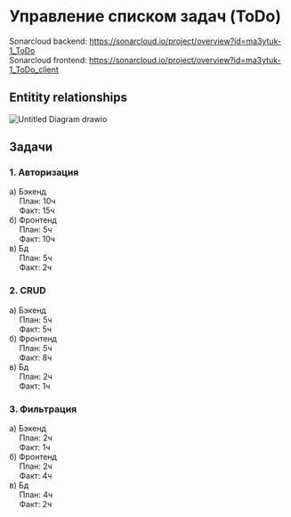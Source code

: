 # Управление списком задач (ToDo)

Sonarcloud backend: https://sonarcloud.io/project/overview?id=ma3ytuk-1_ToDo  
Sonarcloud frontend: https://sonarcloud.io/project/overview?id=ma3ytuk-1_ToDo_client  

## Entitity relationships  

![Untitled Diagram drawio](https://github.com/user-attachments/assets/10dec545-6629-4b41-8aad-0f0fcb7a4c47)


## Задачи

### 1. Авторизация
a) Бэкенд  
&emsp; План: 10ч  
&emsp; Факт: 15ч  
б) Фронтенд  
&emsp; План: 5ч  
&emsp; Факт: 10ч  
в) Бд  
&emsp; План: 5ч  
&emsp; Факт: 2ч  

### 2. CRUD
a) Бэкенд  
&emsp; План: 5ч  
&emsp; Факт: 5ч  
б) Фронтенд  
&emsp; План: 5ч  
&emsp; Факт: 8ч  
в) Бд  
&emsp; План: 2ч  
&emsp; Факт: 1ч  

### 3. Фильтрация
a) Бэкенд  
&emsp; План: 2ч  
&emsp; Факт: 1ч  
б) Фронтенд  
&emsp; План: 2ч  
&emsp; Факт: 4ч  
в) Бд  
&emsp; План: 4ч  
&emsp; Факт: 2ч  
